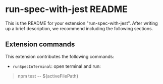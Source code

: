 # run-spec-with-jest README

This is the README for your extension "run-spec-with-jest". After writing up a brief description, we recommend including the following sections.

## Extension commands

This extension contributes the following commands:

- `runSpecInTerminal`: open terminal and run:

> npm test -- ${activeFilePath}
